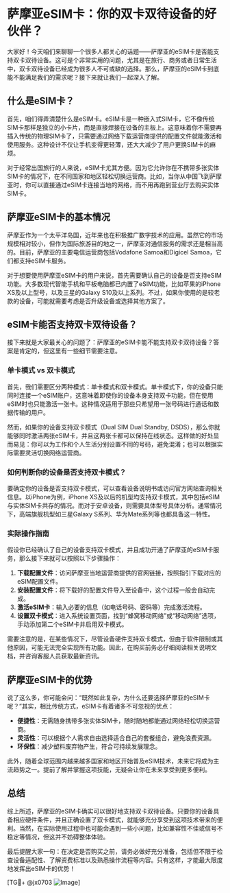 # 萨摩亚eSIM卡：你的双卡双待设备的好伙伴？

大家好！今天咱们来聊聊一个很多人都关心的话题——萨摩亚的eSIM卡是否能支持双卡双待设备。这可是个非常实用的问题，尤其是在旅行、商务或者日常生活中，双卡双待设备已经成为很多人不可或缺的选择。那么，萨摩亚的eSIM卡到底能不能满足我们的需求呢？接下来就让我们一起深入了解。

## 什么是eSIM卡？

首先，咱们得弄清楚什么是eSIM卡。eSIM卡是一种嵌入式SIM卡，它不像传统SIM卡那样是独立的小卡片，而是直接焊接在设备的主板上。这意味着你不需要再插入传统的物理SIM卡了，只需要通过网络下载运营商提供的配置文件就能激活和使用服务。这种设计不仅让手机变得更轻薄，还大大减少了用户更换SIM卡的麻烦。

对于经常出国旅行的人来说，eSIM卡尤其方便。因为它允许你在不携带多张实体SIM卡的情况下，在不同国家和地区轻松切换运营商。比如，当你从中国飞到萨摩亚时，你可以直接通过eSIM卡连接当地的网络，而不用再跑到营业厅去购买实体SIM卡。

## 萨摩亚eSIM卡的基本情况

萨摩亚作为一个太平洋岛国，近年来也在积极推广数字技术的应用。虽然它的市场规模相对较小，但作为国际旅游目的地之一，萨摩亚对通信服务的需求还是相当高的。目前，萨摩亚的主要电信运营商包括Vodafone Samoa和Digicel Samoa，它们都支持eSIM卡服务。

对于想要使用萨摩亚eSIM卡的用户来说，首先需要确认自己的设备是否支持eSIM功能。大多数现代智能手机和平板电脑都已内置了eSIM功能，比如苹果的iPhone XS及以上型号，以及三星的Galaxy S10及以上系列。不过，如果你使用的是较老款的设备，可能就需要考虑是否升级设备或选择其他方案了。

## eSIM卡能否支持双卡双待设备？

接下来就是大家最关心的问题了：萨摩亚的eSIM卡能不能支持双卡双待设备？答案是肯定的，但这里有一些细节需要注意。

### 单卡模式 vs 双卡模式

首先，我们需要区分两种模式：单卡模式和双卡模式。单卡模式下，你的设备只能同时连接一个eSIM账户，这意味着即使你的设备本身支持双卡功能，但在使用eSIM时也只能激活一张卡。这种情况适用于那些只希望用一张号码进行通话和数据传输的用户。

然而，如果你的设备支持双卡模式（Dual SIM Dual Standby, DSDS），那么你就能够同时激活两张eSIM卡，并且这两张卡都可以保持在线状态。这样做的好处显而易见：你可以为工作和个人生活分别设置不同的号码，避免混淆；也可以根据实际需要灵活切换网络运营商。

### 如何判断你的设备是否支持双卡模式？

要确定你的设备是否支持双卡模式，可以查看设备说明书或访问官方网站查询相关信息。以iPhone为例，iPhone XS及以后的机型均支持双卡模式，其中包括eSIM与实体SIM卡共存的情况。而对于安卓设备，则需要具体型号具体分析。通常情况下，高端旗舰机型如三星Galaxy S系列、华为Mate系列等也都具备这一特性。

### 实际操作指南

假设你已经确认了自己的设备支持双卡模式，并且成功开通了萨摩亚的eSIM卡服务，那么接下来就可以按照以下步骤操作：

1. **下载配置文件**：访问萨摩亚当地运营商提供的官网链接，按照指引下载对应的eSIM配置文件。
2. **安装配置文件**：将下载好的配置文件导入至设备中，这个过程一般会自动完成。
3. **激活eSIM卡**：输入必要的信息（如电话号码、密码等）完成激活流程。
4. **设置双卡模式**：进入系统设置页面，找到“蜂窝移动网络”或“移动网络”选项，手动添加第二个eSIM卡并启用双卡模式。

需要注意的是，在某些情况下，尽管设备硬件支持双卡模式，但由于软件限制或其他原因，可能无法完全实现所有功能。因此，在购买前务必仔细阅读相关说明文档，并咨询客服人员获取最新资讯。

## 萨摩亚eSIM卡的优势

说了这么多，你可能会问：“既然如此复杂，为什么还要选择萨摩亚的eSIM卡呢？”其实，相比传统方式，eSIM卡有着诸多不可忽视的优点：

- **便捷性**：无需随身携带多张实体SIM卡，随时随地都能通过网络轻松切换运营商。
- **灵活性**：可以根据个人需求自由选择适合自己的套餐组合，避免浪费资源。
- **环保性**：减少塑料废弃物产生，符合可持续发展理念。

此外，随着全球范围内越来越多国家和地区开始普及eSIM技术，未来它将成为主流趋势之一。提前了解并掌握这项技能，无疑会让你在未来享受到更多便利。

## 总结

综上所述，萨摩亚的eSIM卡确实可以很好地支持双卡双待设备。只要你的设备具备相应硬件条件，并且正确设置了双卡模式，就能够充分享受到这项技术带来的便利。当然，在实际使用过程中也可能会遇到一些小问题，比如兼容性不佳或信号不稳定等情况，但这并不妨碍整体体验。

最后提醒大家一句：在决定是否购买之前，请务必做好充分准备，包括但不限于检查设备适配性、了解资费标准以及熟悉操作流程等内容。只有这样，才能最大限度地发挥出eSIM卡的优势！

[TG💪+ @jx0703 ![Image](https://github.com/user-attachments/assets/dbca1d08-cadb-493c-b0ec-ad6f7a83f270)]